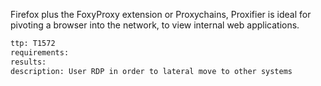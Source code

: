 Firefox plus the FoxyProxy extension or Proxychains, Proxifier is ideal for pivoting a browser into the network, to view internal web applications.

```meta
ttp: T1572
requirements: 
results: 
description: User RDP in order to lateral move to other systems
```